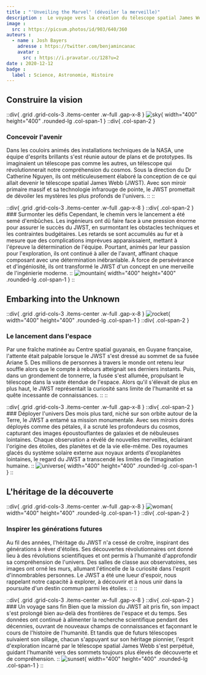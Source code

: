 ```yaml
---
title : "'Unveiling the Marvel' (dévoiler la merveille)"
description :  Le voyage vers la création du télescope spatial James Webb 
image :
  src : https://picsum.photos/id/903/640/360
auteurs :
  - name : Josh Bayers
    adresse : https://twitter.com/benjamincanac
    avatar :
      src : https://i.pravatar.cc/128?u=2
date : 2020-12-12
badge :
  label : Science, Astronomie, Histoire
---
```


## Construire la vision

::div{ .grid .grid-cols-3 .items-center .w-full .gap-x-8 }
  ![sky](https://picsum.photos/id/120/400/400){ width="400" height="400" .rounded-lg .col-span-1 }
  ::div{ .col-span-2 }
  
  ### Concevoir l'avenir
  Dans les couloirs animés des installations techniques de la NASA, une équipe d'esprits brillants s'est réunie autour de plans et de prototypes. Ils imaginaient un télescope pas comme les autres, un télescope qui révolutionnerait notre compréhension du cosmos. Sous la direction du Dr Catherine Nguyen, ils ont méticuleusement élaboré la conception de ce qui allait devenir le télescope spatial James Webb (JWST). Avec son miroir primaire massif et sa technologie infrarouge de pointe, le JWST promettait de dévoiler les mystères les plus profonds de l'univers.
  ::
::

::div{ .grid .grid-cols-3 .items-center .w-full .gap-x-8 }
  ::div{ .col-span-2 }
    ### Surmonter les défis
    Cependant, le chemin vers le lancement a été semé d'embûches. Les ingénieurs ont dû faire face à une pression énorme pour assurer le succès du JWST, en surmontant les obstacles techniques et les contraintes budgétaires. Les retards se sont accumulés au fur et à mesure que des complications imprévues apparaissaient, mettant à l'épreuve la détermination de l'équipe. Pourtant, animés par leur passion pour l'exploration, ils ont continué à aller de l'avant, affinant chaque composant avec une détermination inébranlable. À force de persévérance et d'ingéniosité, ils ont transformé le JWST d'un concept en une merveille de l'ingénierie moderne.
  ::
  ![mountain](https://picsum.photos/id/235/400/400){ width="400" height="400" .rounded-lg .col-span-1 }
::

## Embarking into the Unknown

::div{ .grid .grid-cols-3 .items-center .w-full .gap-x-8 }
  ![rocket](https://picsum.photos/id/137/400/400){ width="400" height="400" .rounded-lg .col-span-1 }
  ::div{ .col-span-2 }
  ### Le lancement dans l'espace
  Par une fraîche matinée au Centre spatial guyanais, en Guyane française, l'attente était palpable lorsque le JWST s'est dressé au sommet de sa fusée Ariane 5. Des millions de personnes à travers le monde ont retenu leur souffle alors que le compte à rebours atteignait ses derniers instants. Puis, dans un grondement de tonnerre, la fusée s'est allumée, propulsant le télescope dans la vaste étendue de l'espace. Alors qu'il s'élevait de plus en plus haut, le JWST représentait la curiosité sans limite de l'humanité et sa quête incessante de connaissances.
  ::
::

::div{ .grid .grid-cols-3 .items-center .w-full .gap-x-8 }
  ::div{ .col-span-2 }
    ### Déployer l'univers
    Des mois plus tard, niché sur son orbite autour de la Terre, le JWST a entamé sa mission monumentale. Avec ses miroirs dorés déployés comme des pétales, il a scruté les profondeurs du cosmos, capturant des images époustouflantes de galaxies et de nébuleuses lointaines. Chaque observation a révélé de nouvelles merveilles, éclairant l'origine des étoiles, des planètes et de la vie elle-même. Des royaumes glacés du système solaire externe aux noyaux ardents d'exoplanètes lointaines, le regard du JWST a transcendé les limites de l'imagination humaine.
  ::
  ![universe](https://picsum.photos/id/974/400/400){ width="400" height="400" .rounded-lg .col-span-1 }
::

## L'héritage de la découverte

::div{ .grid .grid-cols-3 .items-center .w-full .gap-x-8 }
  ![woman](https://picsum.photos/id/550/400/400){ width="400" height="400" .rounded-lg .col-span-1 }
  ::div{ .col-span-2 }
  ### Inspirer les générations futures
  Au fil des années, l'héritage du JWST n'a cessé de croître, inspirant des générations à rêver d'étoiles. Ses découvertes révolutionnaires ont donné lieu à des révolutions scientifiques et ont permis à l'humanité d'approfondir sa compréhension de l'univers. Des salles de classe aux observatoires, ses images ont orné les murs, allumant l'étincelle de la curiosité dans l'esprit d'innombrables personnes. Le JWST a été une lueur d'espoir, nous rappelant notre capacité à explorer, à découvrir et à nous unir dans la poursuite d'un destin commun parmi les étoiles.
  ::
::

::div{ .grid .grid-cols-3 .items-center .w-full .gap-x-8  }
  ::div{ .col-span-2 }
    ### Un voyage sans fin
    Bien que la mission du JWST ait pris fin, son impact s'est prolongé bien au-delà des frontières de l'espace et du temps. Ses données ont continué à alimenter la recherche scientifique pendant des décennies, ouvrant de nouveaux champs de connaissances et façonnant le cours de l'histoire de l'humanité. Et tandis que de futurs télescopes suivaient son sillage, chacun s'appuyant sur son héritage pionnier, l'esprit d'exploration incarné par le télescope spatial James Webb s'est perpétué, guidant l'humanité vers des sommets toujours plus élevés de découverte et de compréhension.
  ::
  ![sunset](https://picsum.photos/id/967/400/400){ width="400" height="400" .rounded-lg .col-span-1 }
::
